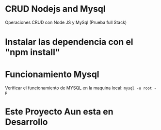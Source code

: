 # CRUD Nodejs and Mysql
Operaciones CRUD con Node JS y MySql (Prueba full Stack)

# Instalar las dependencia con el "npm install"

# Funcionamiento Mysql
Verificar el funcionamiento de MYSQL en la maquina local: `mysql -u root -p`

# Este Proyecto Aun esta en Desarrollo
